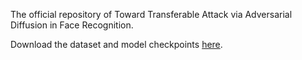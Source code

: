 The official repository of Toward Transferable Attack via Adversarial Diffusion in Face Recognition.

Download the dataset and model checkpoints [here](https://drive.google.com/file/d/1SYYjXyGG1OXeTnlNKa1fYiCiFiu0_gw4/view?usp=drive_link).
